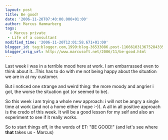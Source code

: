 ```yaml
---
layout: post
title: Be good!
date: '2006-11-20T07:40:00.000+01:00'
author: Marcus Hammarberg
tags:
  - Marcus private
 - Life of a consultant
modified_time: '2006-11-20T12:01:58.671+01:00'
blogger_id: tag:blogger.com,1999:blog-36533086.post-1166610313675284335
blogger_orig_url: http://www.marcusoft.net/2006/11/be-good.html
---
```


Last
week i was in a terrible mood here at work. I am embarrassed even to
think about it...This has to do with me not being happy about the
situation we are in at my customer.

But i noticed one strange and weird thing: the more moody and angrier i
got, the worse the situation got (or seemed to be).

So this week i am trying a whole new approach: i will not be angry a
single time at work (and not a home either i hope :-)). A all in all
positive approach is the credo of this week. It will be a good lesson
for my self and also an experiment to see if it really works.

So to start things off, in the words of ET: "BE GOOD!" (and let's see
where **that** takes us - Marcus)
